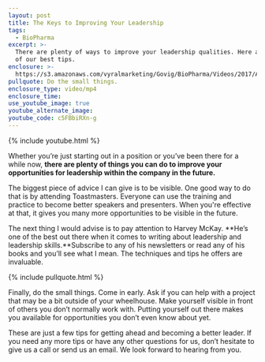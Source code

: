 ```yaml
---
layout: post
title: The Keys to Improving Your Leadership
tags:
  - BioPharma
excerpt: >-
  There are plenty of ways to improve your leadership qualities. Here are a few
  of our best tips.
enclosure: >-
  https://s3.amazonaws.com/vyralmarketing/Govig/BioPharma/Videos/2017/Advancing+Your+Leadership.mp4
pullquote: Do the small things.
enclosure_type: video/mp4
enclosure_time:
use_youtube_image: true
youtube_alternate_image:
youtube_code: c5FBbiRXn-g
---
```



{% include youtube.html %}

Whether you’re just starting out in a position or you’ve been there for a while now, **there are plenty of things you can do to improve your opportunities for leadership within the company in the future.**

The biggest piece of advice I can give is to be visible. One good way to do that is by attending Toastmasters. Everyone can use the training and practice to become better speakers and presenters. When you're effective at that, it gives you many more opportunities to be visible in the future.

The next thing I would advise is to pay attention to Harvey McKay. **He’s one of the best out there when it comes to writing about leadership and leadership skills.**Subscribe to any of his newsletters or read any of his books and you’ll see what I mean. The techniques and tips he offers are invaluable.

{% include pullquote.html %}

Finally, do the small things. Come in early. Ask if you can help with a project that may be a bit outside of your wheelhouse. Make yourself visible in front of others you don’t normally work with. Putting yourself out there makes you available for opportunities you don’t even know about yet.

These are just a few tips for getting ahead and becoming a better leader. If you need any more tips or have any other questions for us, don’t hesitate to give us a call or send us an email. We look forward to hearing from you.